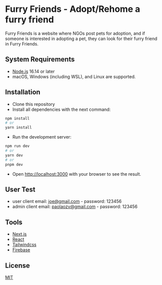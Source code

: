 # Furry Friends - Adopt/Rehome a furry friend

Furry Friends is a website where NGOs post pets for adoption, and if someone is interested in adopting a pet, they can look for their furry friend in Furry Friends.

## System Requirements

* [Node.js](https://nodejs.org/de) 16.14 or later
* macOS, Windows (including WSL), and Linux are supported.

## Installation

* Clone this repository
* Install all dependencies with the next command:
```bash
npm install
# or
yarn install
```
* Run the development server:
```bash
npm run dev
# or
yarn dev
# or
pnpm dev
```
* Open [http://localhost:3000](http://localhost:3000) with your browser to see the result.

## User Test

* user client email: joe@gmail.com - password: 123456
* admin client email: paolaozv@gmail.com - password: 123456

## Tools

* [Next.js](https://nextjs.org/)
* [React](https://react.dev/)
* [Tailwindcss](https://tailwindcss.com/)
* [Firebase](https://firebase.google.com/docs)

## License

[MIT](https://choosealicense.com/licenses/mit/)

